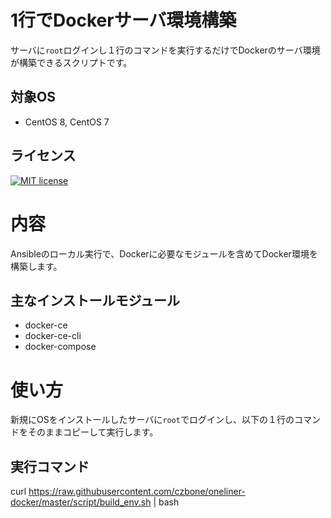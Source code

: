 # 1行でDockerサーバ環境構築
サーバに`root`ログインし１行のコマンドを実行するだけでDockerのサーバ環境が構築できるスクリプトです。  

## 対象OS
- CentOS 8, CentOS 7

## ライセンス

[![MIT license](https://img.shields.io/badge/License-MIT-blue.svg)](https://lbesson.mit-license.org/)

# 内容
Ansibleのローカル実行で、Dockerに必要なモジュールを含めてDocker環境を構築します。

## 主なインストールモジュール

- docker-ce
- docker-ce-cli
- docker-compose

# 使い方
新規にOSをインストールしたサーバに`root`でログインし、以下の１行のコマンドをそのままコピーして実行します。

## 実行コマンド

curl https://raw.githubusercontent.com/czbone/oneliner-docker/master/script/build_env.sh | bash